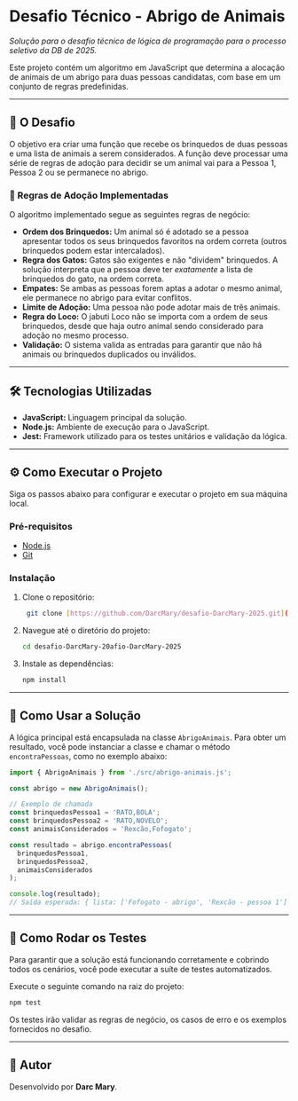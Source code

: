 # Desafio Técnico - Abrigo de Animais

_Solução para o desafio técnico de lógica de programação para o processo seletivo da DB de 2025._

Este projeto contém um algoritmo em JavaScript que determina a alocação de animais de um abrigo para duas pessoas candidatas, com base em um conjunto de regras predefinidas.

---

## 🚀 O Desafio

O objetivo era criar uma função que recebe os brinquedos de duas pessoas e uma lista de animais a serem considerados. A função deve processar uma série de regras de adoção para decidir se um animal vai para a Pessoa 1, Pessoa 2 ou se permanece no abrigo.

### 📜 Regras de Adoção Implementadas

O algoritmo implementado segue as seguintes regras de negócio:

-   **Ordem dos Brinquedos:** Um animal só é adotado se a pessoa apresentar todos os seus brinquedos favoritos na ordem correta (outros brinquedos podem estar intercalados).
-   **Regra dos Gatos:** Gatos são exigentes e não "dividem" brinquedos. A solução interpreta que a pessoa deve ter *exatamente* a lista de brinquedos do gato, na ordem correta.
-   **Empates:** Se ambas as pessoas forem aptas a adotar o mesmo animal, ele permanece no abrigo para evitar conflitos.
-   **Limite de Adoção:** Uma pessoa não pode adotar mais de três animais.
-   **Regra do Loco:** O jabuti Loco não se importa com a ordem de seus brinquedos, desde que haja outro animal sendo considerado para adoção no mesmo processo.
-   **Validação:** O sistema valida as entradas para garantir que não há animais ou brinquedos duplicados ou inválidos.

---

## 🛠️ Tecnologias Utilizadas

-   **JavaScript:** Linguagem principal da solução.
-   **Node.js:** Ambiente de execução para o JavaScript.
-   **Jest:** Framework utilizado para os testes unitários e validação da lógica.

---

## ⚙️ Como Executar o Projeto

Siga os passos abaixo para configurar e executar o projeto em sua máquina local.

### Pré-requisitos

-   [Node.js](https://nodejs.org/en/) 
-   [Git](https://git-scm.com/)

### Instalação

1.  Clone o repositório:
    ```bash
     git clone [https://github.com/DarcMary/desafio-DarcMary-2025.git](https://github.com/DarcMary/desafio-DarcMary-2025.git)
     ```

2.  Navegue até o diretório do projeto:
    ```bash
    cd desafio-DarcMary-20afio-DarcMary-2025
    ```

3.  Instale as dependências:
    ```bash
    npm install
    ```

---

## 🚀 Como Usar a Solução

A lógica principal está encapsulada na classe `AbrigoAnimais`. Para obter um resultado, você pode instanciar a classe e chamar o método `encontraPessoas`, como no exemplo abaixo:

```javascript
import { AbrigoAnimais } from './src/abrigo-animais.js';

const abrigo = new AbrigoAnimais();

// Exemplo de chamada
const brinquedosPessoa1 = 'RATO,BOLA';
const brinquedosPessoa2 = 'RATO,NOVELO';
const animaisConsiderados = 'Rexcão,Fofogato';

const resultado = abrigo.encontraPessoas(
  brinquedosPessoa1,
  brinquedosPessoa2,
  animaisConsiderados
);

console.log(resultado);
// Saída esperada: { lista: ['Fofogato - abrigo', 'Rexcão - pessoa 1'] }
```

---

## 🧪 Como Rodar os Testes

Para garantir que a solução está funcionando corretamente e cobrindo todos os cenários, você pode executar a suíte de testes automatizados.

Execute o seguinte comando na raiz do projeto:

```bash
npm test
```

Os testes irão validar as regras de negócio, os casos de erro e os exemplos fornecidos no desafio.

---

## 👤 Autor

Desenvolvido por **Darc Mary**.
